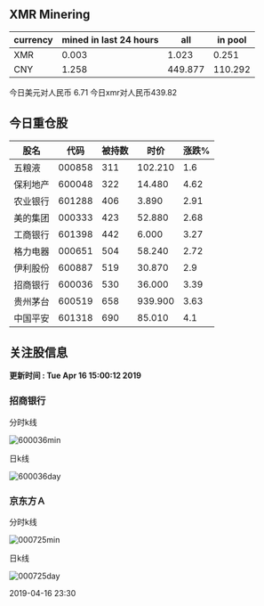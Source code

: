 ## XMR Minering

|currency|mined in last 24 hours|all|in pool|
|---|---|---|---|
|XMR|0.003|1.023|0.251|
|CNY|1.258|449.877|110.292|

今日美元对人民币 6.71	今日xmr对人民币439.82


## 今日重仓股 

|股名|代码|被持数|时价|涨跌%|
|---|---|---|---|---|
|五粮液|000858|311|102.210|1.6|
|保利地产|600048|322|14.480|4.62|
|农业银行|601288|406|3.890|2.91|
|美的集团|000333|423|52.880|2.68|
|工商银行|601398|442|6.000|3.27|
|格力电器|000651|504|58.240|2.72|
|伊利股份|600887|519|30.870|2.9|
|招商银行|600036|530|36.000|3.39|
|贵州茅台|600519|658|939.900|3.63|
|中国平安|601318|690|85.010|4.1|

## 关注股信息
**更新时间 : Tue Apr 16 15:00:12 2019**
### 招商银行 
分时k线

![600036min](http://image.sinajs.cn/newchart/min/n/sh600036.gif)

日k线

![600036day](http://image.sinajs.cn/newchart/daily/n/sh600036.gif)

### 京东方Ａ 
分时k线

![000725min](http://image.sinajs.cn/newchart/min/n/sz000725.gif)

日k线

![000725day](http://image.sinajs.cn/newchart/daily/n/sz000725.gif)

2019-04-16 23:30